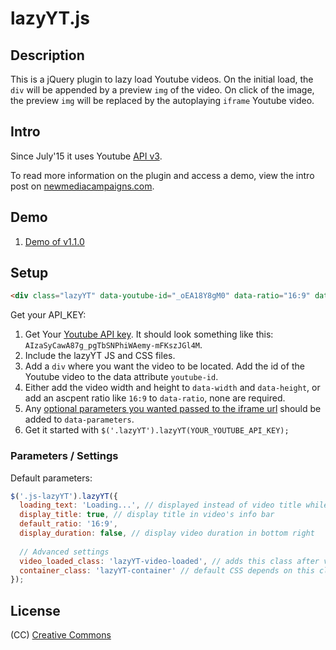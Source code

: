 # lazyYT.js

## Description

This is a jQuery plugin to lazy load Youtube videos. On the initial load, the `div` will be appended by a preview `img` of the video. On click of the image, the preview `img` will be replaced by the autoplaying `iframe` Youtube video.

## Intro

Since July'15 it uses Youtube [API v3](https://developers.google.com/youtube/v3/). 

To read more information on the plugin and access a demo, view the intro post on [newmediacampaigns.com](http://www.newmediacampaigns.com/blog/lazyytjs-a-jquery-plugin-to-lazy-load-youtube-videos).

## Demo

1. [Demo of v1.1.0](http://works.daugilas.com/lazyYT/demo/index.html)

## Setup

```html
<div class="lazyYT" data-youtube-id="_oEA18Y8gM0" data-ratio="16:9" data-display-duration="true">loading...</div>
```

Get your API_KEY: 

1. Get Your [Youtube API key](https://developers.google.com/youtube/v3/getting-started#before-you-start). It should look something like this: `AIzaSyCawA87g_pgTbSNPhiWAemy-mFKszJGl4M`.
2. Include the lazyYT JS and CSS files.
3. Add a `div` where you want the video to be located. Add the id of the Youtube video to the data attribute `youtube-id`.
4. Either add the video width and height to `data-width` and `data-height`, or add an ascpent ratio like `16:9` to `data-ratio`, none are required.
5. Any [optional parameters you wanted passed to the iframe url](https://developers.google.com/youtube/player_parameters) should be added to `data-parameters`.
6. Get it started with `$('.lazyYT').lazyYT(YOUR_YOUTUBE_API_KEY);`

### Parameters / Settings

Default parameters:

```javascript
$('.js-lazyYT').lazyYT({
  loading_text: 'Loading...', // displayed instead of video title while its loading
  display_title: true, // display title in video's info bar
  default_ratio: '16:9',
  display_duration: false, // display video duration in bottom right
  
  // Advanced settings
  video_loaded_class: 'lazyYT-video-loaded', // adds this class after video loads into container
  container_class: 'lazyYT-container' // default CSS depends on this class
});
```

## License

(CC) [Creative Commons](http://creativecommons.org/licenses/by-sa/4.0/)
